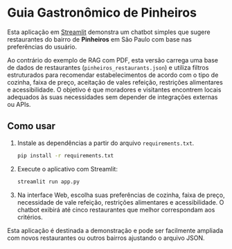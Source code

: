 # Guia Gastronômico de Pinheiros

Esta aplicação em [Streamlit](https://streamlit.io) demonstra um chatbot simples que sugere
restaurantes do bairro de **Pinheiros** em São Paulo com base nas preferências do usuário.

Ao contrário do exemplo de RAG com PDF, esta versão carrega uma base de dados de
restaurantes (`pinheiros_restaurants.json`) e utiliza filtros estruturados para
recomendar estabelecimentos de acordo com o tipo de cozinha, faixa de preço,
aceitação de vales refeição, restrições alimentares e acessibilidade.  O
objetivo é que moradores e visitantes encontrem locais adequados às suas
necessidades sem depender de integrações externas ou APIs.

## Como usar

1. Instale as dependências a partir do arquivo `requirements.txt`.
   ```bash
   pip install -r requirements.txt
   ```

2. Execute o aplicativo com Streamlit:
   ```bash
   streamlit run app.py
   ```

3. Na interface Web, escolha suas preferências de cozinha, faixa de preço,
   necessidade de vale refeição, restrições alimentares e acessibilidade.  O
   chatbot exibirá até cinco restaurantes que melhor correspondam aos critérios.

Esta aplicação é destinada a demonstração e pode ser facilmente ampliada com
novos restaurantes ou outros bairros ajustando o arquivo JSON.